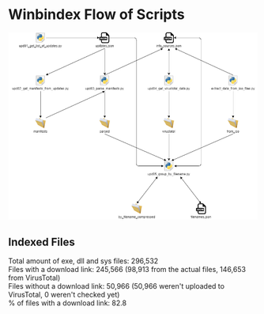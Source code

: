 # Winbindex Flow of Scripts

![winbindex-scripts-flow.png](winbindex-scripts-flow.png)

## Indexed Files

<!--FileStats-->
Total amount of exe, dll and sys files: 296,532  
Files with a download link: 245,566 (98,913 from the actual files, 146,653 from VirusTotal)  
Files without a download link: 50,966 (50,966 weren't uploaded to VirusTotal, 0 weren't checked yet)  
% of files with a download link: 82.8  
<!--/FileStats-->

